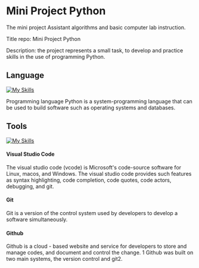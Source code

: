 # Mini Project Python
The mini project Assistant algorithms and basic computer lab instruction.
 
Title repo: Mini Project Python
 
Description: the project represents a small task, to develop and practice skills in the use of programming Python.

## Language
[![My Skills](https://skillicons.dev/icons?i=python)](https://skillicons.dev)

Programming language Python is a system-programming language that can be used to build software such as operating systems and databases.

## Tools
[![My Skills](https://skillicons.dev/icons?i=vscode,git,github)](https://skillicons.dev)

#### Visual Studio Code
The visual studio code (vcode) is Microsoft's code-source software for Linux, macos, and Windows. The visual studio code provides such features as syntax highlighting, code completion, code quotes, code actors, debugging, and git.

#### Git
Git is a version of the control system used by developers to develop a software simultaneously.

#### Github
Github is a cloud - based website and service for developers to store and manage codes, and document and control the change. 1 Github was built on two main systems, the version control and git2.
